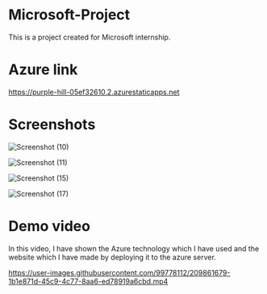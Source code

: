 # Microsoft-Project

This is a project created for Microsoft internship.

# Azure link 
https://purple-hill-05ef32610.2.azurestaticapps.net

# Screenshots

![Screenshot (10)](https://user-images.githubusercontent.com/99778112/209846054-a790d636-a533-4028-9a23-874394ad6a96.png)

![Screenshot (11)](https://user-images.githubusercontent.com/99778112/209846450-64061793-ae9b-4259-9cda-3db0977c601f.png)

![Screenshot (15)](https://user-images.githubusercontent.com/99778112/209846743-03a81af3-419f-4197-828f-3919b8378774.png)

![Screenshot (17)](https://user-images.githubusercontent.com/99778112/209846504-e7a05604-a28e-41d0-8636-fb3b1f14974a.png)

# Demo video

In this video, I have shown the Azure technology which I have used and the website which I have made by deploying it to the azure server. 

https://user-images.githubusercontent.com/99778112/209861679-1b1e871d-45c9-4c77-8aa6-ed78919a6cbd.mp4






